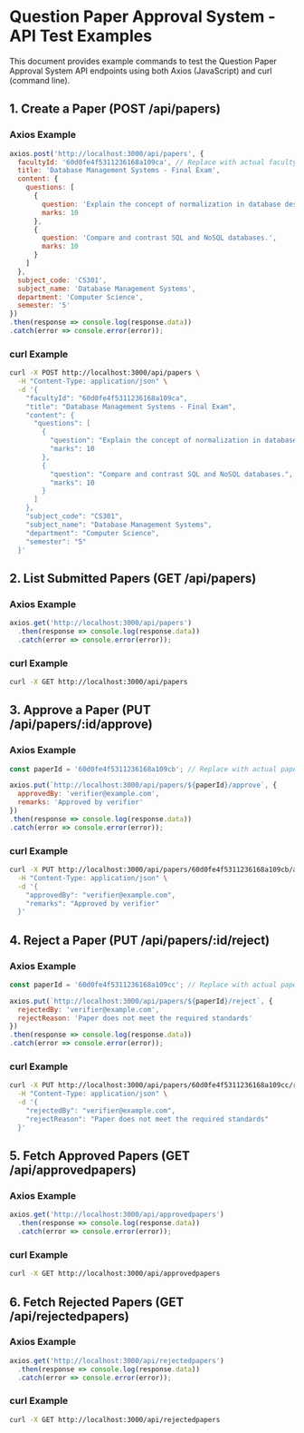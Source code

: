 # Question Paper Approval System - API Test Examples

This document provides example commands to test the Question Paper Approval System API endpoints using both Axios (JavaScript) and curl (command line).

## 1. Create a Paper (POST /api/papers)

### Axios Example
```javascript
axios.post('http://localhost:3000/api/papers', {
  facultyId: '60d0fe4f5311236168a109ca', // Replace with actual faculty ID
  title: 'Database Management Systems - Final Exam',
  content: {
    questions: [
      {
        question: 'Explain the concept of normalization in database design.',
        marks: 10
      },
      {
        question: 'Compare and contrast SQL and NoSQL databases.',
        marks: 10
      }
    ]
  },
  subject_code: 'CS301',
  subject_name: 'Database Management Systems',
  department: 'Computer Science',
  semester: '5'
})
.then(response => console.log(response.data))
.catch(error => console.error(error));
```

### curl Example
```bash
curl -X POST http://localhost:3000/api/papers \
  -H "Content-Type: application/json" \
  -d '{
    "facultyId": "60d0fe4f5311236168a109ca",
    "title": "Database Management Systems - Final Exam",
    "content": {
      "questions": [
        {
          "question": "Explain the concept of normalization in database design.",
          "marks": 10
        },
        {
          "question": "Compare and contrast SQL and NoSQL databases.",
          "marks": 10
        }
      ]
    },
    "subject_code": "CS301",
    "subject_name": "Database Management Systems",
    "department": "Computer Science",
    "semester": "5"
  }'
```

## 2. List Submitted Papers (GET /api/papers)

### Axios Example
```javascript
axios.get('http://localhost:3000/api/papers')
  .then(response => console.log(response.data))
  .catch(error => console.error(error));
```

### curl Example
```bash
curl -X GET http://localhost:3000/api/papers
```

## 3. Approve a Paper (PUT /api/papers/:id/approve)

### Axios Example
```javascript
const paperId = '60d0fe4f5311236168a109cb'; // Replace with actual paper ID

axios.put(`http://localhost:3000/api/papers/${paperId}/approve`, {
  approvedBy: 'verifier@example.com',
  remarks: 'Approved by verifier'
})
.then(response => console.log(response.data))
.catch(error => console.error(error));
```

### curl Example
```bash
curl -X PUT http://localhost:3000/api/papers/60d0fe4f5311236168a109cb/approve \
  -H "Content-Type: application/json" \
  -d '{
    "approvedBy": "verifier@example.com",
    "remarks": "Approved by verifier"
  }'
```

## 4. Reject a Paper (PUT /api/papers/:id/reject)

### Axios Example
```javascript
const paperId = '60d0fe4f5311236168a109cc'; // Replace with actual paper ID

axios.put(`http://localhost:3000/api/papers/${paperId}/reject`, {
  rejectedBy: 'verifier@example.com',
  rejectReason: 'Paper does not meet the required standards'
})
.then(response => console.log(response.data))
.catch(error => console.error(error));
```

### curl Example
```bash
curl -X PUT http://localhost:3000/api/papers/60d0fe4f5311236168a109cc/reject \
  -H "Content-Type: application/json" \
  -d '{
    "rejectedBy": "verifier@example.com",
    "rejectReason": "Paper does not meet the required standards"
  }'
```

## 5. Fetch Approved Papers (GET /api/approvedpapers)

### Axios Example
```javascript
axios.get('http://localhost:3000/api/approvedpapers')
  .then(response => console.log(response.data))
  .catch(error => console.error(error));
```

### curl Example
```bash
curl -X GET http://localhost:3000/api/approvedpapers
```

## 6. Fetch Rejected Papers (GET /api/rejectedpapers)

### Axios Example
```javascript
axios.get('http://localhost:3000/api/rejectedpapers')
  .then(response => console.log(response.data))
  .catch(error => console.error(error));
```

### curl Example
```bash
curl -X GET http://localhost:3000/api/rejectedpapers
```